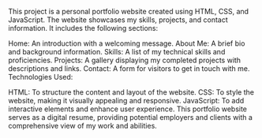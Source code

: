 This project is a personal portfolio website created using HTML, CSS, and JavaScript. The website showcases my skills, projects, and contact information. It includes the following sections:

Home: An introduction with a welcoming message.
About Me: A brief bio and background information.
Skills: A list of my technical skills and proficiencies.
Projects: A gallery displaying my completed projects with descriptions and links.
Contact: A form for visitors to get in touch with me.
Technologies Used:

HTML: To structure the content and layout of the website.
CSS: To style the website, making it visually appealing and responsive.
JavaScript: To add interactive elements and enhance user experience.
This portfolio website serves as a digital resume, providing potential employers and clients with a comprehensive view of my work and abilities.











